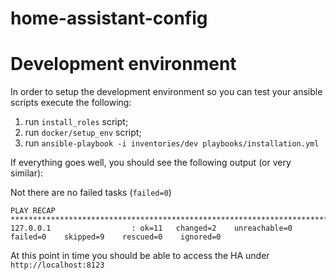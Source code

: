 # home-assistant-config

# Development environment
In order to setup the development environment so you can test your ansible scripts execute the following:

1. run `install_roles` script;
2. run `docker/setup_env` script;
3. run `ansible-playbook -i inventories/dev playbooks/installation.yml`

If everything goes well, you should see the following output (or very similar):

Not there are no failed tasks (`failed=0`)
```
PLAY RECAP *****************************************************************************************************************************************************
127.0.0.1                  : ok=11   changed=2    unreachable=0    failed=0    skipped=9    rescued=0    ignored=0   
```

At this point in time you should be able to access the HA under `http://localhost:8123`